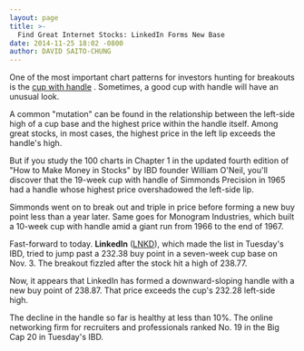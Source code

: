```yaml
---
layout: page
title: >-
  Find Great Internet Stocks: LinkedIn Forms New Base
date: 2014-11-25 18:02 -0800
author: DAVID SAITO-CHUNG
---
```





One of the most important chart patterns for investors hunting for breakouts is the [cup with handle](http://education.investors.com/) . Sometimes, a good cup with handle will have an unusual look.


A common "mutation" can be found in the relationship between the left-side high of a cup base and the highest price within the handle itself. Among great stocks, in most cases, the highest price in the left lip exceeds the handle's high.


But if you study the 100 charts in Chapter 1 in the updated fourth edition of "How to Make Money in Stocks" by IBD founder William O'Neil, you'll discover that the 19-week cup with handle of Simmonds Precision in 1965 had a handle whose highest price overshadowed the left-side lip.


Simmonds went on to break out and triple in price before forming a new buy point less than a year later. Same goes for Monogram Industries, which built a 10-week cup with handle amid a giant run from 1966 to the end of 1967.


Fast-forward to today. **LinkedIn** ([LNKD](https://research.investors.com/quote.aspx?symbol=LNKD)), which made the list in Tuesday's IBD, tried to jump past a 232.38 buy point in a seven-week cup base on Nov. 3. The breakout fizzled after the stock hit a high of 238.77.


Now, it appears that LinkedIn has formed a downward-sloping handle with a new buy point of 238.87. That price exceeds the cup's 232.28 left-side high.


The decline in the handle so far is healthy at less than 10%. The online networking firm for recruiters and professionals ranked No. 19 in the Big Cap 20 in Tuesday's IBD.




